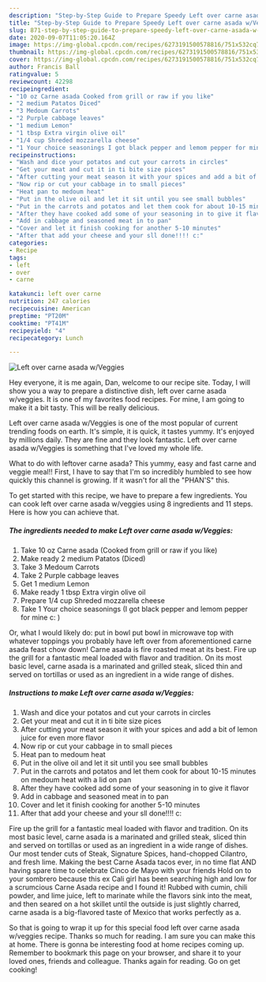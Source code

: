 ```yaml
---
description: "Step-by-Step Guide to Prepare Speedy Left over carne asada w/Veggies"
title: "Step-by-Step Guide to Prepare Speedy Left over carne asada w/Veggies"
slug: 871-step-by-step-guide-to-prepare-speedy-left-over-carne-asada-w-veggies
date: 2020-09-07T11:05:20.164Z
image: https://img-global.cpcdn.com/recipes/6273191500578816/751x532cq70/left-over-carne-asada-wveggies-recipe-main-photo.jpg
thumbnail: https://img-global.cpcdn.com/recipes/6273191500578816/751x532cq70/left-over-carne-asada-wveggies-recipe-main-photo.jpg
cover: https://img-global.cpcdn.com/recipes/6273191500578816/751x532cq70/left-over-carne-asada-wveggies-recipe-main-photo.jpg
author: Francis Ball
ratingvalue: 5
reviewcount: 42298
recipeingredient:
- "10 oz Carne asada Cooked from grill or raw if you like"
- "2 medium Patatos Diced"
- "3 Medoum Carrots"
- "2 Purple cabbage leaves"
- "1 medium Lemon"
- "1 tbsp Extra virgin olive oil"
- "1/4 cup Shreded mozzarella cheese"
- "1 Your choice seasonings I got black pepper and lemom pepper for mine c "
recipeinstructions:
- "Wash and dice your potatos and cut your carrots in circles"
- "Get your meat and cut it in ti bite size pices"
- "After cutting your meat season it with your spices and add a bit of lemon juice for even more flavor"
- "Now rip or cut your cabbage in to small pieces"
- "Heat pan to medoum heat"
- "Put in the olive oil and let it sit until you see small bubbles"
- "Put in the carrots and potatos and let them cook for about 10-15 minutes on medoum heat with a lid on pan"
- "After they have cooked add some of your seasoning in to give it flavor"
- "Add in cabbage and seasoned meat in to pan"
- "Cover and let it finish cooking for another 5-10 minutes"
- "After that add your cheese and your sll done!!!! c:"
categories:
- Recipe
tags:
- left
- over
- carne

katakunci: left over carne 
nutrition: 247 calories
recipecuisine: American
preptime: "PT20M"
cooktime: "PT41M"
recipeyield: "4"
recipecategory: Lunch

---
```



![Left over carne asada w/Veggies](https://img-global.cpcdn.com/recipes/6273191500578816/751x532cq70/left-over-carne-asada-wveggies-recipe-main-photo.jpg)

Hey everyone, it is me again, Dan, welcome to our recipe site. Today, I will show you a way to prepare a distinctive dish, left over carne asada w/veggies. It is one of my favorites food recipes. For mine, I am going to make it a bit tasty. This will be really delicious.

Left over carne asada w/Veggies is one of the most popular of current trending foods on earth. It's simple, it is quick, it tastes yummy. It's enjoyed by millions daily. They are fine and they look fantastic. Left over carne asada w/Veggies is something that I've loved my whole life.

What to do with leftover carne asada? This yummy, easy and fast carne and veggie meal!! First, I have to say that I&#39;m so incredibly humbled to see how quickly this channel is growing. If it wasn&#39;t for all the &#34;PHAN&#39;S&#34; this.


To get started with this recipe, we have to prepare a few ingredients. You can cook left over carne asada w/veggies using 8 ingredients and 11 steps. Here is how you can achieve that.

<!--inarticleads1-->

##### The ingredients needed to make Left over carne asada w/Veggies:

1. Take 10 oz Carne asada (Cooked from grill or raw if you like)
1. Make ready 2 medium Patatos (Diced)
1. Take 3 Medoum Carrots
1. Take 2 Purple cabbage leaves
1. Get 1 medium Lemon
1. Make ready 1 tbsp Extra virgin olive oil
1. Prepare 1/4 cup Shreded mozzarella cheese
1. Take 1 Your choice seasonings (I got black pepper and lemom pepper for mine c: )


Or, what I would likely do: put in bowl put bowl in microwave top with whatever toppings you probably have left over from aforementioned carne asada feast chow down! Carne asada is fire roasted meat at its best. Fire up the grill for a fantastic meal loaded with flavor and tradition. On its most basic level, carne asada is a marinated and grilled steak, sliced thin and served on tortillas or used as an ingredient in a wide range of dishes. 

<!--inarticleads2-->

##### Instructions to make Left over carne asada w/Veggies:

1. Wash and dice your potatos and cut your carrots in circles
1. Get your meat and cut it in ti bite size pices
1. After cutting your meat season it with your spices and add a bit of lemon juice for even more flavor
1. Now rip or cut your cabbage in to small pieces
1. Heat pan to medoum heat
1. Put in the olive oil and let it sit until you see small bubbles
1. Put in the carrots and potatos and let them cook for about 10-15 minutes on medoum heat with a lid on pan
1. After they have cooked add some of your seasoning in to give it flavor
1. Add in cabbage and seasoned meat in to pan
1. Cover and let it finish cooking for another 5-10 minutes
1. After that add your cheese and your sll done!!!! c:


Fire up the grill for a fantastic meal loaded with flavor and tradition. On its most basic level, carne asada is a marinated and grilled steak, sliced thin and served on tortillas or used as an ingredient in a wide range of dishes. Our most tender cuts of Steak, Signature Spices, hand-chopped Cilantro, and fresh lime. Making the best Carne Asada tacos ever, in no time flat AND having spare time to celebrate Cinco de Mayo with your friends Hold on to your sombrero because this ex Cali girl has been searching high and low for a scrumcious Carne Asada recipe and I found it! Rubbed with cumin, chili powder, and lime juice, left to marinate while the flavors sink into the meat, and then seared on a hot skillet until the outside is just slightly charred, carne asada is a big-flavored taste of Mexico that works perfectly as a. 

So that is going to wrap it up for this special food left over carne asada w/veggies recipe. Thanks so much for reading. I am sure you can make this at home. There is gonna be interesting food at home recipes coming up. Remember to bookmark this page on your browser, and share it to your loved ones, friends and colleague. Thanks again for reading. Go on get cooking!
